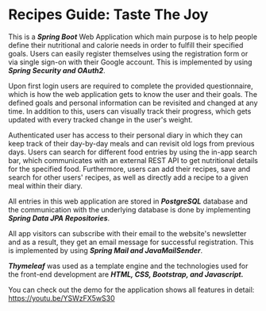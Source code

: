 # Recipes Guide: Taste The Joy

This is a ***Spring Boot*** Web Application which main purpose is to help people define their nutritional and calorie needs in order to fulfill their specified goals.
Users can easily register themselves using the registration form or via single sign-on with their Google account. This is implemented by using ***Spring Security and OAuth2***.

Upon first login users are required to complete the provided questionnaire, which is how the web application gets to know the user and their goals. The defined goals and personal information can be revisited and changed at any time.
In addition to this, users can visually track their progress, which gets updated with every tracked change in the user's weight.

Authenticated user has access to their personal diary in which they can keep track of their day-by-day meals and can revisit old logs from previous days.
Users can search for different food entries by using the in-app search bar, which communicates with an external REST API to get nutritional details for the specified food.
Furthermore, users can add their recipes, save and search for other users' recipes, as well as directly add a recipe to a given meal within their diary.

All entries in this web application are stored in ***PostgreSQL*** database and the communication with the underlying database is done by implementing ***Spring Data JPA Repositories***.

All app visitors can subscribe with their email to the website's newsletter and as a result, they get an email message for successful registration. This is implemented by using ***Spring Mail and JavaMailSender***.

***Thymeleaf*** was used as a template engine and the technologies used for the front-end development are ***HTML, CSS, Bootstrap, and Javascript.***

You can check out the demo for the application shows all features in detail: https://youtu.be/YSWzFX5wS30
